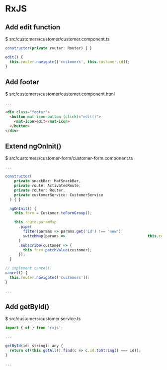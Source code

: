 # RxJS
## Add edit function

$ src/customers/customer/customer.component.ts

```javascript
constructor(private router: Router) { }

edit() {
  this.router.navigate(['customers', this.customer.id]);
}
```

## Add footer
$ src/customers/customer/customer.component.html

```html
...

<div class="footer">
  <button mat-icon-button (click)="edit()">
    <mat-icon>edit</mat-icon>
  </button>
</div>
```

## Extend ngOnInit()

$ src/customers/customer-form/customer-form.component.ts

```javascript
...

constructor(
    private snackBar: MatSnackBar,
    private route: ActivatedRoute,
    private router: Router,
    private customerService: CustomerService
  ) { }

  ngOnInit() {
    this.form = Customer.toFormGroup();

    this.route.paramMap
      .pipe(
        filter(params => params.get('id') !== 'new'),
        switchMap(params =>  									this.customerService.getById(params.get('id')))
      )
      .subscribe(customer => {
        this.form.patchValue(customer);
      });
  }

// implement cancel()
cancel() {
  this.router.navigate(['customers']);
}

...
```

## Add getById()

$ src/customers/customer.service.ts

```javascript
import { of } from 'rxjs';

...

getById(id: string): any {
  return of(this.getAll().find(c => c.id.toString() === id));
}

...
```

